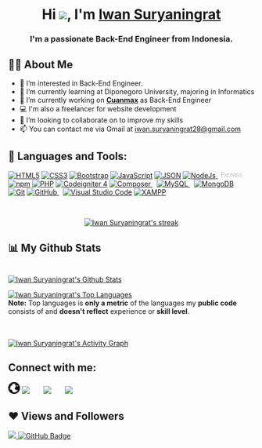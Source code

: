 <h1 align="center">Hi <img src="https://raw.githubusercontent.com/MartinHeinz/MartinHeinz/master/wave.gif" width="30px">, I'm <a href="https://github.com/iwansuryaningrat">Iwan Suryaningrat</a></h1>
<h3 align="center">I'm a passionate Back-End Engineer from Indonesia.</h3>

## 🙋‍♂️ About Me

- 👀 I’m interested in Back-End Engineer.
- 🌱 I’m currently learning at Diponegoro University, majoring in Informatics
- 🔭 I’m currently working on <a href="https://cuanmax.id">**Cuanmax**</a> as Back-End Engineer
- 💻 I'm also a freelancer for website development
- 💞️ I’m looking to collaborate on to improve my skills
- 📫 You can contact me via Gmail at <a href="mailto:iwan.suryaningrat28@gmail.com?">iwan.suryaningrat28@gmail.com</a>
  <br/>

## 🚀 Languages and Tools:

<p align="left"> 
    <!-- HTML New -->
    <a href="https://developer.mozilla.org/en-US/docs/Web/HTML?retiredLocale=id" target="_blank"><img src="https://edent.github.io/SuperTinyIcons/images/svg/html5.svg" width="42" title="HTML5" /></a>
    <!-- CSS New -->
    <a href="https://developer.mozilla.org/en-US/docs/Web/CSS?retiredLocale=id" target="_blank"><img src="https://edent.github.io/SuperTinyIcons/images/svg/css3.svg" width="42" title="CSS3"/></a>
    <!-- Bootstrap New -->
    <a href="https://getbootstrap.com" target="_blank"><img src="https://img.icons8.com/external-tal-revivo-color-tal-revivo/96/000000/external-bootstrap-a-free-and-open-source-css-framework-logo-color-tal-revivo.png" width="42" title="Bootstrap"/></a> 
    <!-- JavaScript New -->
    <a href="https://www.javascript.com/" target="_blank"><img src="https://edent.github.io/SuperTinyIcons/images/svg/javascript.svg" width="42" title="JavaScript" /></a>
    <!-- JSON New -->
    <a href="https://www.json.org/json-en.html" target="_blank"><img src="https://edent.github.io/SuperTinyIcons/images/svg/json.svg" width="42" title="JSON" /></a>
    <!-- Node.js -->
    <a style="padding-right:8px;" href="https://nodejs.org" target="_blank"> <img src="https://github.com/gilbarbara/logos/blob/master/logos/nodejs-icon.svg" width="36" title="NodeJs" /> </a> 
    <!-- ExpressJS -->
    <a style="padding-right:8px;" href="https://expressjs.com/" target="_blank"> <img src="https://github.com/gilbarbara/logos/blob/master/logos/express.svg" width="42" title="Express" /> </a>
    <!-- NPM New -->
    <a href="https://www.npmjs.com/" target="_blank"><img src="https://edent.github.io/SuperTinyIcons/images/svg/npm.svg" width="42" title="npm" /></a>
    <!-- PHP New -->
    <a href="https://www.php.net/" target="_blank"><img src="https://edent.github.io/SuperTinyIcons/images/svg/php.svg" width="42" title="PHP" /></a> 
    <!-- CodeIgniter New -->
    <a href="https://codeigniter.com/" target="_blank"><img src="https://img.icons8.com/external-tal-revivo-color-tal-revivo/96/000000/external-codeigniter-is-an-open-source-software-rapid-development-web-framework-logo-color-tal-revivo.png" width="42" title="Codeigniter 4"/></a>
    <!-- Composer -->
    <a style="padding-right:8px;" href="https://getcomposer.org/" target="_blank"> <img src="https://github.com/gilbarbara/logos/blob/master/logos/composer.svg" width="36" title="Composer" /> </a> 
    <!-- MySQL -->
    <a style="padding-right:8px;" href="https://www.mysql.com/" target="_blank"> <img src="https://img.icons8.com/fluent/50/000000/mysql-logo.png" width="42" title="MySQL" /> </a>
    <!-- MongoDB -->
    <a style="padding-right:8px;" href="https://www.mongodb.com/" target="_blank"> <img src="https://img.icons8.com/color/48/000000/mongodb.png" width="42" title="MongoDB" /> </a>
    <!-- Git New -->
    <a href="https://git-scm.com/" target="_blank"><img src="https://edent.github.io/SuperTinyIcons/images/svg/git.svg" width="42" title="Git"/></a> 
    <!-- GitHub -->
    <a style="padding-right:8px;" href="https://github.com/" target="_blank"> <img src="https://edent.github.io/SuperTinyIcons/images/svg/github.svg" width="42" title="GitHub" /> </a> 
    <!-- VS Code New -->
    <a href="https://code.visualstudio.com/" target="_blank"><img src="https://edent.github.io/SuperTinyIcons/images/svg/visualstudiocode.svg" width="42" title="Visual Studio Code" /></a>
    <!-- XAMPP -->
    <a href="https://www.apachefriends.org/" target="_blank"><img src="https://github.com/gilbarbara/logos/blob/master/logos/xampp.svg" width="42" title="XAMPP" /></a>
</p>
<br/>

<p align="center">
    <a href="https://github.com/iwansuryaningrat">
        <img title="🔥 Get streak stats for your profile at git.io/streak-stats" alt="Iwan Suryaningrat's streak" src="https://github-readme-streak-stats.herokuapp.com/?user=iwansuryaningrat&theme=vision-friendly-dark&hide_border=true&stroke=0000&background=0e0e0e"/>
    </a>
</p>

## 📊 My Github Stats

<br/>
<a href="https://github.com/iwansuryaningrat"><img alt="Iwan Suryaningrat's Github Stats" src="https://github-readme-stats.vercel.app/api?username=iwansuryaningrat&show_icons=true&count_private=true&title_color=eccb14&text_color=ffffff&icon_color=785eef&hide_border=true&bg_color=0e0e0e" /></a>

<br/>

<a href="https://github.com/iwansuryaningrat"><img alt="Iwan Suryaningrat's Top Languages" src="https://github-readme-stats.vercel.app/api/top-langs/?username=iwansuryaningrat&langs_count=8&count_private=true&layout=compact&theme=vision-friendly-dark&hide_border=true&bg_color=0e0e0e" /></a>
<br/>
<b>Note:</b> Top languages is <b>only a metric</b> of the languages my <b>public code</b> consists of and <b>doesn't reflect</b> experience or <b>skill level</b>.
<br/>
<br/>
<br/>

<a href="https://github.com/iwansuryaningrat"><img alt="Iwan Suryaningrat's Activity Graph" src="https://activity-graph.herokuapp.com/graph?username=iwansuryaningrat&bg_color=0e0e0e&color=eccb14&line=eccb14&point=FFFFFF&hide_border=true" /></a>

## Connect with me:

<p align="left">

<a href="https://iwansuryaningrat.github.io/"><img src="https://raw.githubusercontent.com/iconic/open-iconic/master/svg/globe.svg" width="24px"/></a>
<a style="padding-right:24px;" href = "https://www.linkedin.com/in/iwan-suryaningrat/"><img src="https://cdn.jsdelivr.net/npm/simple-icons@v3/icons/linkedin.svg" width="24px"/></a>
<a style="padding-right:24px;" href = "https://www.instagram.com/sningrat_/"><img src="https://cdn.jsdelivr.net/npm/simple-icons@v3/icons/instagram.svg" width="24px"/></a>
<a style="padding-right:24px;" href = "https://twitter.com/tagtitikkoma"><img src="https://cdn.jsdelivr.net/npm/simple-icons@v3/icons/twitter.svg" width="24px"/></a>

</p>

## ❤ Views and Followers

<a href="https://github.com/Meghna-DAS/github-profile-views-counter">
    <img src="https://komarev.com/ghpvc/?username=iwansuryaningrat">
</a>
<a href="https://github.com/iwansuryaningrat?tab=followers"><img src="https://img.shields.io/github/followers/iwansuryaningrat?label=Followers&style=social" alt="GitHub Badge"></a>
